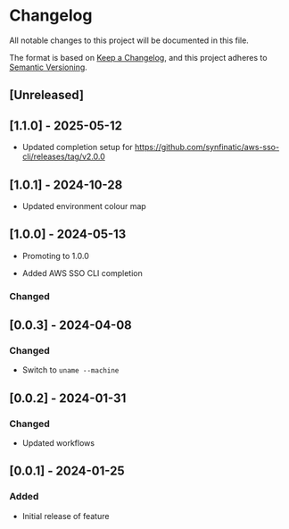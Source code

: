 <!-- markdownlint-disable MD003 MD024 -->

# Changelog

All notable changes to this project will be documented in this file.

The format is based on [Keep a Changelog](https://keepachangelog.com/en/1.0.0/),
and this project adheres to [Semantic Versioning](https://semver.org/spec/v2.0.0.html).

## [Unreleased]

## [1.1.0] - 2025-05-12

- Updated completion setup for <https://github.com/synfinatic/aws-sso-cli/releases/tag/v2.0.0>

## [1.0.1] - 2024-10-28

- Updated environment colour map

## [1.0.0] - 2024-05-13

- Promoting to 1.0.0

- Added AWS SSO CLI completion

### Changed

## [0.0.3] - 2024-04-08

### Changed

- Switch to `uname --machine`

## [0.0.2] - 2024-01-31

### Changed

- Updated workflows

## [0.0.1] - 2024-01-25

### Added

- Initial release of feature
